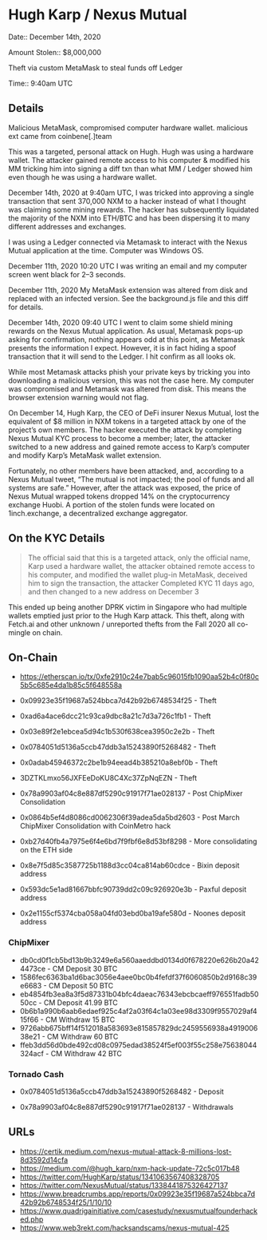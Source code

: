 # Hugh Karp / Nexus Mutual

Date:: December 14th, 2020

Amount Stolen:: $8,000,000

Theft via custom MetaMask to steal funds off Ledger

Time:: 9:40am UTC


## Details

Malicious MetaMask, compromised computer hardware wallet. malicious ext came from coinbene[.]team

This was a targeted, personal attack on Hugh. Hugh was using a hardware wallet. The attacker gained remote access to his computer & modified his MM tricking him into signing a diff txn than what MM / Ledger showed him even though he was using a hardware wallet.

December 14th, 2020 at 9:40am UTC, I was tricked into approving a single transaction that sent 370,000 NXM to a hacker instead of what I thought was claiming some mining rewards. The hacker has subsequently liquidated the majority of the NXM into ETH/BTC and has been dispersing it to many different addresses and exchanges.

I was using a Ledger connected via Metamask to interact with the Nexus Mutual application at the time. Computer was Windows OS.

December 11th, 2020 10:20 UTC I was writing an email and my computer screen went black for 2–3 seconds.

December 11th, 2020 My MetaMask extension was altered from disk and replaced with an infected version. See the background.js file and this diff for details.

December 14th, 2020 09:40 UTC I went to claim some shield mining rewards on the Nexus Mutual application. As usual, Metamask pops-up asking for confirmation, nothing appears odd at this point, as Metamask presents the information I expect. However, it is in fact hiding a spoof transaction that it will send to the Ledger. I hit confirm as all looks ok.

While most Metamask attacks phish your private keys by tricking you into downloading a malicious version, this was not the case here. My computer was compromised and Metamask was altered from disk. This means the browser extension warning would not flag.

On December 14, Hugh Karp, the CEO of DeFi insurer Nexus Mutual, lost the equivalent of $8 million in NXM tokens in a targeted attack by one of the project’s own members. The hacker executed the attack by completing Nexus Mutual KYC process to become a member; later, the attacker switched to a new address and gained remote access to Karp’s computer and modify Karp’s MetaMask wallet extension.

Fortunately, no other members have been attacked, and, according to a Nexus Mutual tweet, “The mutual is not impacted; the pool of funds and all systems are safe.” However, after the attack was exposed, the price of Nexus Mutual wrapped tokens dropped 14% on the cryptocurrency exchange Huobi. A portion of the stolen funds were located on 1inch.exchange, a decentralized exchange aggregator.


## On the KYC Details

> The official said that this is a targeted attack, only the official name, Karp used a hardware wallet, the attacker obtained remote access to his computer, and modified the wallet plug-in MetaMask, deceived him to sign the transaction, the attacker Completed KYC 11 days ago, and then changed to a new address on December 3

This ended up being another DPRK victim in Singapore who had multiple wallets emptied just prior to the Hugh Karp attack. This theft, along with Fetch.ai and other unknown / unreported thefts from the Fall 2020 all co-mingle on chain.


## On-Chain

- https://etherscan.io/tx/0xfe2910c24e7bab5c96015fb1090aa52b4c0f80c5b5c685e4da1b85c5f648558a 
- 0x09923e35f19687a524bbca7d42b92b6748534f25 - Theft
- 0xad6a4ace6dcc21c93ca9dbc8a21c7d3a726c1fb1 - Theft
- 0x03e89f2e1ebcea5d94c1b530f638cea3950c2e2b - Theft
- 0x0784051d5136a5ccb47ddb3a15243890f5268482 - Theft
- 0x0adab45946372c2be1b94eead4b385210a8ebf0b - Theft
- 3DZTKLmxo56JXFEeDoKU8C4Xc37ZpNqEZN - Theft

- 0x78a9903af04c8e887df5290c91917f71ae028137 - Post ChipMixer Consolidation

- 0x0864b5ef4d8086cd0062306f39adea5da5bd2603 - Post March ChipMixer Consolidation with CoinMetro hack

- 0xb27d40fb4a7975e6f4e6bd7f9fbf6e8d53bf8298 - More consolidating on the ETH side

- 0x8e7f5d85c3587725b1188d3cc04ca814ab60cdce - Bixin deposit address

- 0x593dc5e1ad81667bbfc90739dd2c09c926920e3b - Paxful deposit address

- 0x2e1155cf5374cba058a04fd03ebd0ba19afe580d - Noones deposit address



### ChipMixer

- db0cd0f1cb5bd13b9b3249e6a560aaeddbd0134d0f678220e626b20a424473ce - CM Deposit 30 BTC
- 1586fec6363ba1d6bac3056e4aee0bc0b4fefdf37f6060850b2d9168c39e6683 - CM Deposit 50 BTC
- eb4854fb3ea8a3f5d87331b04bfc4daeac76343ebcbcaeff976551fadb5050cc - CM Deposit 41.99 BTC
- 0b6b1a990b6aab6edaef925c4af2a03f64c1a03ee98d3309f9557029af415f66 - CM Withdraw 15 BTC
- 9726abb675bff14f512018a583693e815857829dc2459556938a491900638e21 - CM Withdraw 60 BTC 
- ffeb3dd56d0bde492cd08c0975edad38524f5ef003f55c258e75638044324acf - CM Withdraw 42 BTC

### Tornado Cash

- 0x0784051d5136a5ccb47ddb3a15243890f5268482 - Deposit 

- 0x78a9903af04c8e887df5290c91917f71ae028137 - Withdrawals

## URLs

- https://certik.medium.com/nexus-mutual-attack-8-millions-lost-8d3592d14cfa
- https://medium.com/@hugh_karp/nxm-hack-update-72c5c017b48 
- https://twitter.com/HughKarp/status/1341063567408328705
- https://twitter.com/NexusMutual/status/1338441875326427137
- https://www.breadcrumbs.app/reports/0x09923e35f19687a524bbca7d42b92b6748534f25/1/10/10
- https://www.quadrigainitiative.com/casestudy/nexusmutualfounderhacked.php
- https://www.web3rekt.com/hacksandscams/nexus-mutual-425
